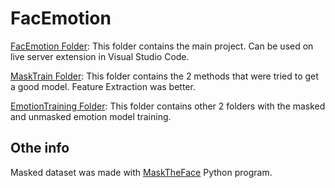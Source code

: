 # FacEmotion
[FacEmotion Folder](./FacEmotion): This folder contains the main project. Can be used on live server extension in Visual Studio Code.

[MaskTrain Folder](./MaskTrain): This folder contains the 2 methods that were tried to get a good model. Feature Extraction was better.

[EmotionTraining Folder](./EmotionTraining): This folder contains other 2 folders with the masked and unmasked emotion model training.

## Othe info

Masked dataset was made with [MaskTheFace](https://github.com/aqeelanwar/MaskTheFace) Python program.
